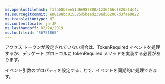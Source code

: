 ```yaml
---
ms.openlocfilehash: f1fa68b7ee51d66987800a1236466cf820afdc4c
ms.sourcegitcommit: e88188bc015525d5bead239ed562067d3fae9822
ms.translationtype: HT
ms.contentlocale: ja-JP
ms.lasthandoff: 02/24/2019
ms.locfileid: "56751865"
---
```

アクセス トークンが設定されていない場合は、TokenRequired イベントを処理するか、デリゲート プロトコルに tokenRequired メソッドを実装する必要があります。

イベント引数のプロパティを設定することで、イベントを同期的に処理できます。
